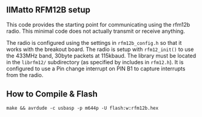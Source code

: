 IlMatto RFM12B setup
-------------
This code provides the starting point for communicating using the rfm12b radio.
This minimal code does not actually transmit or receive anything.

The radio is configured using the settings in `rfm12b_config.h` so that it
works with the breakout board.
The radio is setup with `rfm12_init()` to use the 433MHz band, 30byte packets
at 115kbaud.
The library must be located in the `librfm12/` subdirectory (as specified by includes in `rfm12.h`).
It is configured to use a Pin change interrupt on PIN B1 to capture interrupts
from the radio.

## How to Compile & Flash

```
make && avrdude -c usbasp -p m644p -U flash:w:rfm12b.hex
```